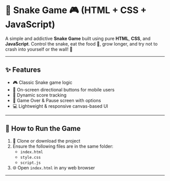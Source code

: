 # 🐍 Snake Game 🎮 (HTML + CSS + JavaScript)

A simple and addictive **Snake Game** built using pure **HTML**, **CSS**, and **JavaScript**. Control the snake, eat the food 🍎, grow longer, and try not to crash into yourself or the wall! 🧱

---

## ✨ Features

- 🎮 Classic Snake game logic
- 📱 On-screen directional buttons for mobile users
- 🧠 Dynamic score tracking
- 🛑 Game Over & Pause screen with options
- 💻 Lightweight & responsive canvas-based UI

---

## 🚀 How to Run the Game

1. 📁 Clone or download the project
2. Ensure the following files are in the same folder:
    - `index.html`
    - `style.css`
    - `script.js`
3. 🌐 Open `index.html` in any web browser

---
